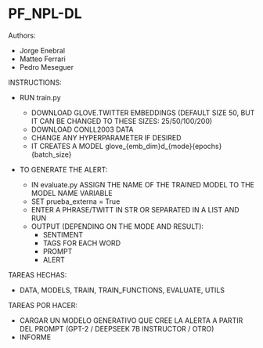 # PF_NPL-DL
 
Authors:
- Jorge Enebral
- Matteo Ferrari
- Pedro Meseguer


INSTRUCTIONS:

- RUN train.py
    - DOWNLOAD GLOVE.TWITTER EMBEDDINGS (DEFAULT SIZE 50, BUT IT CAN BE CHANGED TO THESE SIZES: 25/50/100/200)
    - DOWNLOAD CONLL2003 DATA
    - CHANGE ANY HYPERPARAMETER IF DESIRED
    - IT CREATES A MODEL glove_{emb_dim}d_{mode}{epochs}{batch_size}

- TO GENERATE THE ALERT:
    - IN evaluate.py ASSIGN THE NAME OF THE TRAINED MODEL TO THE MODEL NAME VARIABLE 
    - SET prueba_externa = True
    - ENTER A PHRASE/TWITT IN STR OR SEPARATED IN A LIST AND RUN
    - OUTPUT (DEPENDING ON THE MODE AND RESULT):
        - SENTIMENT
        - TAGS FOR EACH WORD
        - PROMPT
        - ALERT


TAREAS HECHAS:
- DATA, MODELS, TRAIN, TRAIN_FUNCTIONS, EVALUATE, UTILS

TAREAS POR HACER:
- CARGAR UN MODELO GENERATIVO QUE CREE LA ALERTA A PARTIR DEL PROMPT (GPT-2 / DEEPSEEK 7B INSTRUCTOR / OTRO)
- INFORME
